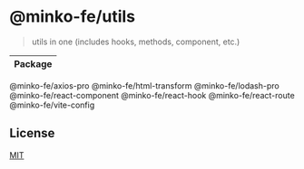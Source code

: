# @minko-fe/utils

> utils in one (includes hooks, methods, component, etc.)

Package |
---------|
 @minko-fe/axios-pro
 @minko-fe/html-transform
 @minko-fe/lodash-pro
 @minko-fe/react-component
 @minko-fe/react-hook
 @minko-fe/react-route
 @minko-fe/vite-config

## License

[MIT](LICENSE)
